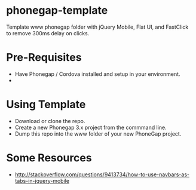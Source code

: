 phonegap-template
=================

Template www phonegap folder with jQuery Mobile, Flat UI, and FastClick to remove 300ms delay on clicks.

Pre-Requisites
=============

* Have Phonegap / Cordova installed and setup in your environment.
* 

Using Template
==============

* Download or clone the repo.
* Create a new Phonegap 3.x project from the commmand line.
* Dump this repo into the www folder of your new PhoneGap project.

Some Resources
==============
* http://stackoverflow.com/questions/9413734/how-to-use-navbars-as-tabs-in-jquery-mobile
